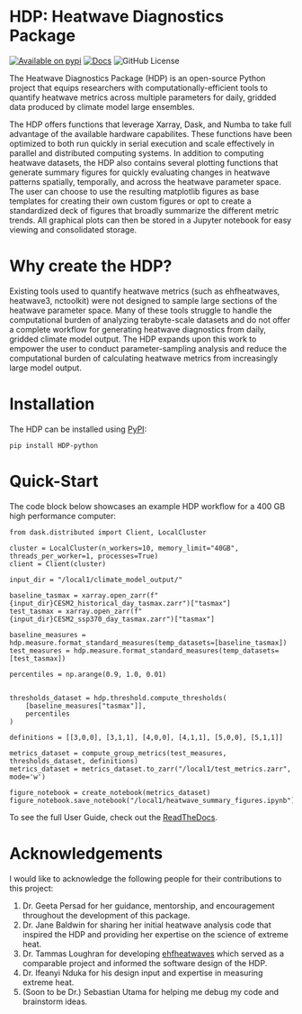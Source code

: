 # HDP: Heatwave Diagnostics Package

[![Available on pypi](https://img.shields.io/pypi/v/HDP-python.svg)](https://pypi.org/project/HDP-python/)
[![Docs](https://readthedocs.org/projects/hdp/badge/?version=latest)](https://hdp.readthedocs.io/en/latest/)
![GitHub License](https://img.shields.io/github/license/AgentOxygen/HDP)

The Heatwave Diagnostics Package (HDP) is an open-source Python project that equips researchers with computationally-efficient tools to quantify heatwave metrics across multiple parameters for daily, gridded data produced by climate model large ensembles.

The HDP offers functions that leverage Xarray, Dask, and Numba to take full advantage of the available hardware capabilites. These functions have been optimized to both run quickly in serial execution and scale effectively in parallel and distributed computing systems. In addition to computing heatwave datasets, the HDP also contains several plotting functions that generate summary figures for quickly evaluating changes in heatwave patterns spatially, temporally, and across the heatwave parameter space. The user can choose to use the resulting matplotlib figures as base templates for creating their own custom figures or opt to create a standardized deck of figures that broadly summarize the different metric trends. All graphical plots can then be stored in a Jupyter notebook for easy viewing and consolidated storage.

# Why create the HDP?

Existing tools used to quantify heatwave metrics (such as ehfheatwaves, heatwave3, nctoolkit) were not designed to sample large sections of the heatwave parameter space. Many of these tools struggle to handle the computational burden of analyzing terabyte-scale datasets and do not offer a complete workflow for generating heatwave diagnostics from daily, gridded climate model output. The HDP expands upon this work to empower the user to conduct parameter-sampling analysis and reduce the computational burden of calculating heatwave metrics from increasingly large model output.

# Installation

The HDP can be installed using [PyPI](https://pypi.org/project/HDP-python/):
```
pip install HDP-python
```

# Quick-Start
The code block below showcases an example HDP workflow for a 400 GB high performance computer:
```
from dask.distributed import Client, LocalCluster

cluster = LocalCluster(n_workers=10, memory_limit="40GB", threads_per_worker=1, processes=True)
client = Client(cluster)

input_dir = "/local1/climate_model_output/"

baseline_tasmax = xarray.open_zarr(f"{input_dir}CESM2_historical_day_tasmax.zarr")["tasmax"]
test_tasmax = xarray.open_zarr(f"{input_dir}CESM2_ssp370_day_tasmax.zarr")["tasmax"]

baseline_measures = hdp.measure.format_standard_measures(temp_datasets=[baseline_tasmax])
test_measures = hdp.measure.format_standard_measures(temp_datasets=[test_tasmax])

percentiles = np.arange(0.9, 1.0, 0.01)


thresholds_dataset = hdp.threshold.compute_thresholds(
    [baseline_measures["tasmax"]],
    percentiles
)

definitions = [[3,0,0], [3,1,1], [4,0,0], [4,1,1], [5,0,0], [5,1,1]]

metrics_dataset = compute_group_metrics(test_measures, thresholds_dataset, definitions)
metrics_dataset = metrics_dataset.to_zarr("/local1/test_metrics.zarr", mode='w')

figure_notebook = create_notebook(metrics_dataset)
figure_notebook.save_notebook("/local1/heatwave_summary_figures.ipynb")
```

To see the full User Guide, check out the [ReadTheDocs](https://hdp.readthedocs.io/en/latest/user.html#).

# Acknowledgements
I would like to acknowledge the following people for their contributions to this project:
1. Dr. Geeta Persad for her guidance, mentorship, and encouragement throughout the development of this package.
2. Dr. Jane Baldwin for sharing her initial heatwave analysis code that inspired the HDP and providing her expertise on the science of extreme heat.
3. Dr. Tammas Loughran for developing [ehfheatwaves](https://github.com/tammasloughran/ehfheatwaves) which served as a comparable project and informed the software design of the HDP.
4. Dr. Ifeanyi Nduka for his design input and expertise in measuring extreme heat.
5. (Soon to be Dr.) Sebastian Utama for helping me debug my code and brainstorm ideas.
